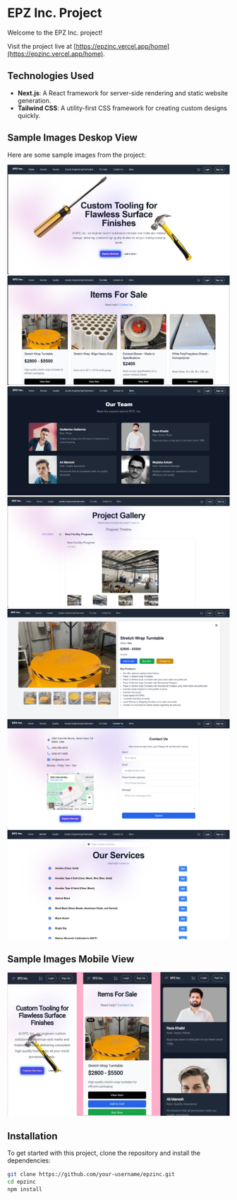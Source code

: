 # EPZ Inc. Project

Welcome to the EPZ Inc. project! 

Visit the project live at [https://epzinc.vercel.app/home](https://epzinc.vercel.app/home).

## Technologies Used

- **Next.js**: A React framework for server-side rendering and static website generation.
- **Tailwind CSS**: A utility-first CSS framework for creating custom designs quickly.

## Sample Images Deskop View

Here are some sample images from the project:

![Screenshot 1](screenshots/1.png) 
![Screenshot 2](screenshots/2.png) 
![Screenshot 6](screenshots/6.png) 
![Screenshot 3](screenshots/3.png) 
![Screenshot 4](screenshots/4.png) 
![Screenshot 5](screenshots/5.png) 
![Screenshot 7](screenshots/7.png) 

## Sample Images Mobile View

![Screenshot 8](screenshots/8.jpg) 




## Installation

To get started with this project, clone the repository and install the dependencies:

```bash
git clone https://github.com/your-username/epzinc.git
cd epzinc
npm install
```